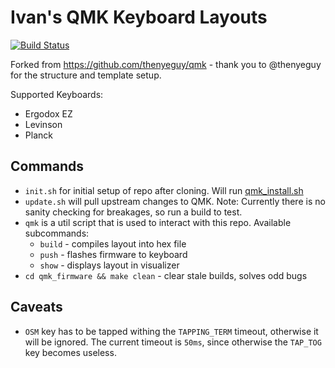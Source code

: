 # Ivan's QMK Keyboard Layouts

[![Build Status](https://travis-ci.org/issmirnov/qmk-keebs.svg?branch=master)](https://travis-ci.org/issmirnov/qmk-keebs)

Forked from https://github.com/thenyeguy/qmk - thank you to @thenyeguy for the structure and template setup.

Supported Keyboards:

- Ergodox EZ
- Levinson
- Planck

## Commands

- `init.sh` for initial setup of repo after cloning. Will run [qmk_install.sh](https://github.com/qmk/qmk_firmware/blob/master/util/qmk_install.sh)
- `update.sh` will pull upstream changes to QMK. Note: Currently there is no sanity checking for breakages, so run a build to test.
- `qmk` is a util script that is used to interact with this repo. Available subcommands:
  - `build` - compiles layout into hex file
  - `push` - flashes firmware to keyboard
  - `show` - displays layout in visualizer
- `cd qmk_firmware && make clean` - clear stale builds, solves odd bugs

## Caveats

- `OSM` key has to be tapped withing the `TAPPING_TERM` timeout, otherwise it will be ignored. The current timeout is `50ms`, since otherwise the `TAP_TOG` key becomes useless.
